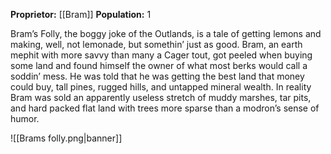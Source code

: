 **Proprietor:** [[Bram]]
**Population:** 1

Bram’s Folly, the boggy joke of the Outlands, is a tale of getting lemons and making, well, not lemonade, but somethin’ just as good. Bram, an earth mephit with more savvy than many a Cager tout, got peeled when buying some land and found himself the owner of what most berks would call a soddin’ mess. He was told that he was getting the best land that money could buy, tall pines, rugged hills, and untapped mineral wealth. In reality Bram was sold an apparently useless stretch of muddy marshes, tar pits, and hard packed flat land with trees more sparse than a modron’s sense of humor.

![[Brams folly.png|banner]]